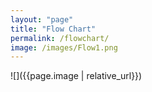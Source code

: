 ```yaml
---
layout: "page"
title: "Flow Chart"
permalink: /flowchart/
image: /images/Flow1.png
---
```


![]({{page.image | relative_url}})

